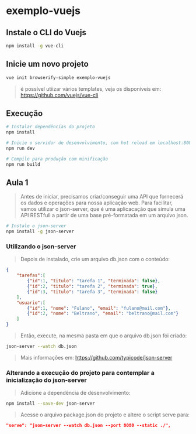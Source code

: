 # exemplo-vuejs

## Instale o CLI do Vuejs

``` bash
npm install -g vue-cli
```
## Inicie um novo projeto

``` bash
vue init browserify-simple exemplo-vuejs
```

> é possível utiizar vários templates, veja os disponíveis em: https://github.com/vuejs/vue-cli

## Execução

``` bash
# Instalar dependências do projeto
npm install

# Inicie o servidor de desenvolvimento, com hot reload em localhost:8080
npm run dev

# Compile para produção com minificação
npm run build
```

## Aula 1

> Antes de iniciar, precisamos criar/conseguir uma API que fornecerá os dados e operações para nossa aplicação web. Para facilitar, vamos utilizar o json-server, que é uma aplicacação que simula uma API RESTfull a partir de uma base pré-formatada em um arquivo json.

``` bash
# Instale o json-server
npm install -g json-server 
```

### Utilizando o json-server

> Depois de instalado, crie um arquivo db.json com o conteúdo:
``` json
{
    "tarefas":[
        {"id":1, "titulo": "tarefa 1", "terminada": false},
        {"id":2, "titulo": "tarefa 2", "terminada": true},
        {"id":3, "titulo": "tarefa 3", "terminada": false}
    ],
    "usuario":[
        {"id":1, "nome": "Fulano", "email": "fulano@mail.com"},
        {"id":2, "nome": "Beltrano", "email": "beltrano@mail.com"}
    ]
}
```
> Então, execute, na mesma pasta em que o arquivo db.json foi criado:
``` bash
json-server --watch db.json
```
> Mais informações em: https://github.com/typicode/json-server

### Alterando a execução do projeto para contemplar a inicialização do json-server
> Adicione a dependência de desenvolvimento:
``` bash
npm install --save-dev json-server
```

> Acesse o arquivo package.json do projeto e altere o script serve para:
``` json
"serve": "json-server --watch db.json --port 8080 --static ./",
```